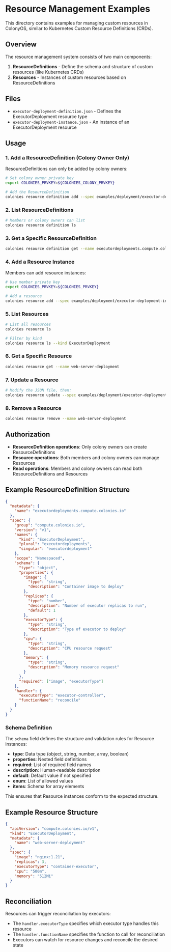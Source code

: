 # Resource Management Examples

This directory contains examples for managing custom resources in ColonyOS, similar to Kubernetes Custom Resource Definitions (CRDs).

## Overview

The resource management system consists of two main components:

1. **ResourceDefinitions** - Define the schema and structure of custom resources (like Kubernetes CRDs)
2. **Resources** - Instances of custom resources based on ResourceDefinitions

## Files

- `executor-deployment-definition.json` - Defines the ExecutorDeployment resource type
- `executor-deployment-instance.json` - An instance of an ExecutorDeployment resource

## Usage

### 1. Add a ResourceDefinition (Colony Owner Only)

ResourceDefinitions can only be added by colony owners:

```bash
# Set colony owner private key
export COLONIES_PRVKEY=${COLONIES_COLONY_PRVKEY}

# Add the ResourceDefinition
colonies resource definition add --spec examples/deployment/executor-deployment-definition.json
```

### 2. List ResourceDefinitions

```bash
# Members or colony owners can list
colonies resource definition ls
```

### 3. Get a Specific ResourceDefinition

```bash
colonies resource definition get --name executordeployments.compute.colonies.io
```

### 4. Add a Resource Instance

Members can add resource instances:

```bash
# Use member private key
export COLONIES_PRVKEY=${COLONIES_PRVKEY}

# Add a resource
colonies resource add --spec examples/deployment/executor-deployment-instance.json
```

### 5. List Resources

```bash
# List all resources
colonies resource ls

# Filter by kind
colonies resource ls --kind ExecutorDeployment
```

### 6. Get a Specific Resource

```bash
colonies resource get --name web-server-deployment
```

### 7. Update a Resource

```bash
# Modify the JSON file, then:
colonies resource update --spec examples/deployment/executor-deployment-instance.json
```

### 8. Remove a Resource

```bash
colonies resource remove --name web-server-deployment
```

## Authorization

- **ResourceDefinition operations**: Only colony owners can create ResourceDefinitions
- **Resource operations**: Both members and colony owners can manage Resources
- **Read operations**: Members and colony owners can read both ResourceDefinitions and Resources

## Example ResourceDefinition Structure

```json
{
  "metadata": {
    "name": "executordeployments.compute.colonies.io"
  },
  "spec": {
    "group": "compute.colonies.io",
    "version": "v1",
    "names": {
      "kind": "ExecutorDeployment",
      "plural": "executordeployments",
      "singular": "executordeployment"
    },
    "scope": "Namespaced",
    "schema": {
      "type": "object",
      "properties": {
        "image": {
          "type": "string",
          "description": "Container image to deploy"
        },
        "replicas": {
          "type": "number",
          "description": "Number of executor replicas to run",
          "default": 1
        },
        "executorType": {
          "type": "string",
          "description": "Type of executor to deploy"
        },
        "cpu": {
          "type": "string",
          "description": "CPU resource request"
        },
        "memory": {
          "type": "string",
          "description": "Memory resource request"
        }
      },
      "required": ["image", "executorType"]
    },
    "handler": {
      "executorType": "executor-controller",
      "functionName": "reconcile"
    }
  }
}
```

### Schema Definition

The `schema` field defines the structure and validation rules for Resource instances:

- **type**: Data type (object, string, number, array, boolean)
- **properties**: Nested field definitions
- **required**: List of required field names
- **description**: Human-readable description
- **default**: Default value if not specified
- **enum**: List of allowed values
- **items**: Schema for array elements

This ensures that Resource instances conform to the expected structure.

## Example Resource Structure

```json
{
  "apiVersion": "compute.colonies.io/v1",
  "kind": "ExecutorDeployment",
  "metadata": {
    "name": "web-server-deployment"
  },
  "spec": {
    "image": "nginx:1.21",
    "replicas": 3,
    "executorType": "container-executor",
    "cpu": "500m",
    "memory": "512Mi"
  }
}
```

## Reconciliation

Resources can trigger reconciliation by executors:
- The `handler.executorType` specifies which executor type handles this resource
- The `handler.functionName` specifies the function to call for reconciliation
- Executors can watch for resource changes and reconcile the desired state

